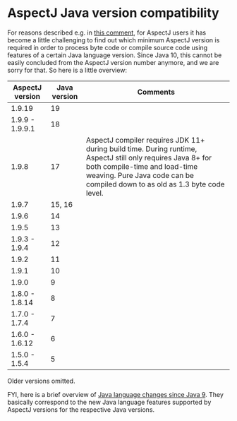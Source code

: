 # AspectJ Java version compatibility

For reasons described e.g. in [this comment](https://github.com/eclipse/org.aspectj/issues/139#issuecomment-1072946123),
for AspectJ users it has become a little challenging to find out which minimum AspectJ version is required in order to
process byte code or compile source code using features of a certain Java language version. Since Java 10, this cannot
be easily concluded from the AspectJ version number anymore, and we are sorry for that. So here is a little overview:

AspectJ version | Java version | Comments
----------------|--------------|--------
1.9.19 | 19
1.9.9 - 1.9.9.1 | 18
1.9.8 | 17 | AspectJ compiler requires JDK 11+ during build time. During runtime, AspectJ still only requires Java 8+ for both compile-time and load-time weaving. Pure Java code can be compiled down to as old as 1.3 byte code level.
1.9.7 | 15, 16
1.9.6 | 14
1.9.5 | 13
1.9.3 - 1.9.4 | 12
1.9.2 | 11
1.9.1 | 10
1.9.0 | 9
1.8.0 - 1.8.14 | 8
1.7.0 - 1.7.4 | 7
1.6.0 - 1.6.12 | 6
1.5.0 - 1.5.4 | 5

Older versions omitted.

FYI, here is a brief overview of
[Java language changes since Java 9](https://docs.oracle.com/en/java/javase/18/language/java-language-changes.html).
They basically correspond to the new Java language features supported by AspectJ versions for the respective Java
versions.
